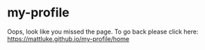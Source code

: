 # my-profile
Oops, look like you missed the page.
To go back please click here: https://mattluke.github.io/my-profile/home